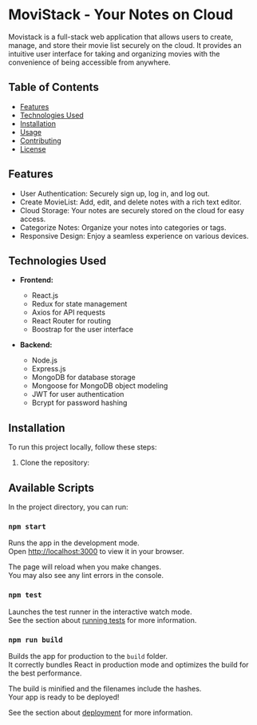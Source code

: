 # MoviStack - Your Notes on Cloud

Movistack is a full-stack web application that allows users to create, manage, and store their movie list securely on the cloud. It provides an intuitive user interface for taking and organizing  movies with the convenience of being accessible from anywhere.


## Table of Contents

- [Features](#features)
- [Technologies Used](#technologies-used)
- [Installation](#installation)
- [Usage](#usage)
- [Contributing](#contributing)
- [License](#license)

## Features

- User Authentication: Securely sign up, log in, and log out.
- Create MovieList: Add, edit, and delete notes with a rich text editor.
- Cloud Storage: Your notes are securely stored on the cloud for easy access.
- Categorize Notes: Organize your notes into categories or tags.
- Responsive Design: Enjoy a seamless experience on various devices.

## Technologies Used

- **Frontend:**
  - React.js
  - Redux for state management
  - Axios for API requests
  - React Router for routing
  - Boostrap for the user interface

- **Backend:**
  - Node.js
  - Express.js
  - MongoDB for database storage
  - Mongoose for MongoDB object modeling
  - JWT for user authentication
  - Bcrypt for password hashing

## Installation

To run this project locally, follow these steps:

1. Clone the repository:

## Available Scripts

In the project directory, you can run:

### `npm start`

Runs the app in the development mode.\
Open [http://localhost:3000](http://localhost:3000) to view it in your browser.

The page will reload when you make changes.\
You may also see any lint errors in the console.

### `npm test`

Launches the test runner in the interactive watch mode.\
See the section about [running tests](https://facebook.github.io/create-react-app/docs/running-tests) for more information.

### `npm run build`

Builds the app for production to the `build` folder.\
It correctly bundles React in production mode and optimizes the build for the best performance.

The build is minified and the filenames include the hashes.\
Your app is ready to be deployed!

See the section about [deployment](https://facebook.github.io/create-react-app/docs/deployment) for more information.
